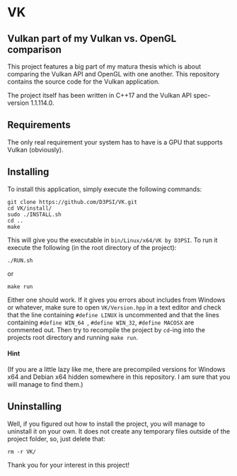 # VK
## Vulkan part of my Vulkan vs. OpenGL comparison

This project features a big part of my matura thesis which is about comparing the Vulkan API and OpenGL with one another. This repository contains the source code for the Vulkan application.

The project itself has been written in C++17 and the Vulkan API spec-version 1.1.114.0.

## Requirements

The only real requirement your system has to have is a GPU that supports Vulkan (obviously).

## Installing

To install this application, simply execute the following commands:

    git clone https://github.com/D3PSI/VK.git
    cd VK/install/
    sudo ./INSTALL.sh
    cd ..
    make

This will give you the executable in `bin/Linux/x64/VK by D3PSI`. 
To run it execute the following (in the root directory of the project):

    ./RUN.sh

or

    make run

Either one should work. If it gives you errors about includes from Windows or whatever, make sure to open `VK/Version.hpp` in a text editor and check that the line containing `#define LINUX` is uncommented and that the lines containing `#define WIN_64 `, `#define WIN_32`, `#define MACOSX` are commented out. Then try to recompile the project by `cd`-ing into the projects root directory and running `make run`.

#### Hint
(If you are a little lazy like me, there are precompiled versions for Windows x64 and Debian x64 hidden somewhere in this repository. I am sure that you will manage to find them.)

## Uninstalling

Well, if you figured out how to install the project, you will manage to uninstall it on your own. It does not create any temporary files outside of the project folder, so, just delete that:

    rm -r VK/

Thank you for your interest in this project!
